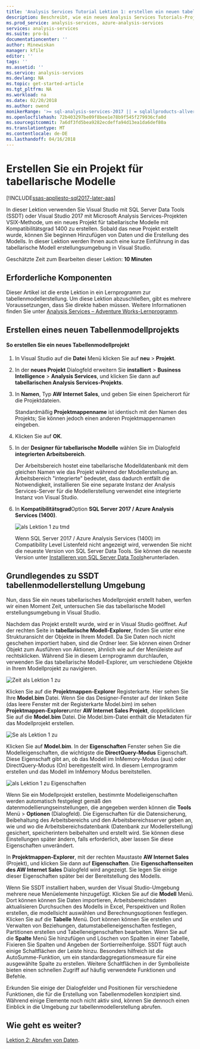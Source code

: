 ```yaml
---
title: 'Analysis Services Tutorial Lektion 1: erstellen ein neuen tabellenmodellprojekts | Microsoft Docs'
description: Beschreibt, wie ein neues Analysis Services Tutorials-Projekt zu erstellen.
ms.prod_service: analysis-services, azure-analysis-services
services: analysis-services
ms.suite: pro-bi
documentationcenter: ''
author: Minewiskan
manager: kfile
editor: ''
tags: ''
ms.assetid: ''
ms.service: analysis-services
ms.devlang: NA
ms.topic: get-started-article
ms.tgt_pltfrm: NA
ms.workload: na
ms.date: 02/20/2018
ms.author: owend
monikerRange: '>= sql-analysis-services-2017 || = sqlallproducts-allversions'
ms.openlocfilehash: 72b403297be09f8bee1e78b9f545f279936cfa0d
ms.sourcegitcommit: 7a6df3fd5bea9282ecdeffa94d13ea1da6def80a
ms.translationtype: MT
ms.contentlocale: de-DE
ms.lasthandoff: 04/16/2018
---
```

# <a name="create-a-tabular-model-project"></a>Erstellen Sie ein Projekt für tabellarische Modelle

[!INCLUDE[ssas-appliesto-sql2017-later-aas](../../includes/ssas-appliesto-sql2017-later-aas.md)]

In dieser Lektion verwenden Sie Visual Studio mit SQL Server Data Tools (SSDT) oder Visual Studio 2017 mit Microsoft Analysis Services-Projekten VSIX-Methode, um ein neues Projekt für tabellarische Modelle mit Kompatibilitätsgrad 1400 zu erstellen. Sobald das neue Projekt erstellt wurde, können Sie beginnen Hinzufügen von Daten und die Erstellung des Modells. In dieser Lektion werden Ihnen auch eine kurze Einführung in das tabellarische Modell erstellungsumgebung in Visual Studio.  
  
Geschätzte Zeit zum Bearbeiten dieser Lektion: **10 Minuten**  
  
## <a name="prerequisites"></a>Erforderliche Komponenten

Dieser Artikel ist die erste Lektion in ein Lernprogramm zur tabellenmodellerstellung. Um diese Lektion abzuschließen, gibt es mehrere Voraussetzungen, dass Sie direkte haben müssen. Weitere Informationen finden Sie unter [Analysis Services – Adventure Works-Lernprogramm](../tutorial-tabular-1400/as-adventure-works-tutorial.md).  
  
## <a name="create-a-new-tabular-model-project"></a>Erstellen eines neuen Tabellenmodellprojekts  
  
#### <a name="to-create-a-new-tabular-model-project"></a>So erstellen Sie ein neues Tabellenmodellprojekt  
  
1.  In Visual Studio auf die **Datei** Menü klicken Sie auf **neu** > **Projekt**.  
  
2.  In der **neues Projekt** Dialogfeld erweitern Sie **installiert** > **Business Intelligence** > **Analysis Services**, und klicken Sie dann auf **tabellarischen Analysis Services-Projekts**.  
  
3.  In **Namen**, Typ **AW Internet Sales**, und geben Sie einen Speicherort für die Projektdateien.  
  
    Standardmäßig **Projektmappenname** ist identisch mit den Namen des Projekts; Sie können jedoch einen anderen Projektmappennamen eingeben.  
  
4.  Klicken Sie auf **OK**.  
  
5.  In der **Designer für tabellarische Modelle** wählen Sie im Dialogfeld **integrierten Arbeitsbereich**.  
  
    Der Arbeitsbereich hostet eine tabellarische Modelldatenbank mit dem gleichen Namen wie das Projekt während der Modellerstellung an. Arbeitsbereich "integrierte" bedeutet, dass dadurch entfällt die Notwendigkeit, installieren Sie eine separate Instanz der Analysis Services-Server für die Modellerstellung verwendet eine integrierte Instanz von Visual Studio.
      
6.  In **Kompatibilitätsgrad**Option **SQL Server 2017 / Azure Analysis Services (1400)**.   
 
    ![als Lektion 1 zu tmd](../tutorial-tabular-1400/media/as-lesson1-tmd.png)
      
    Wenn SQL Server 2017 / Azure Analysis Services (1400) im Compatibility Level Listenfeld nicht angezeigt wird, verwenden Sie nicht die neueste Version von SQL Server Data Tools. Sie können die neueste Version unter [Installieren von SQL Server Data Tools](https://docs.microsoft.com/sql/ssdt/download-sql-server-data-tools-ssdt)herunterladen.  
      
  
## <a name="understanding-the-ssdt-tabular-model-authoring-environment"></a>Grundlegendes zu SSDT tabellenmodellerstellung Umgebung  

Nun, dass Sie ein neues tabellarisches Modellprojekt erstellt haben, werfen wir einen Moment Zeit, untersuchen Sie das tabellarische Modell erstellungsumgebung in Visual Studio.  
  
Nachdem das Projekt erstellt wurde, wird er in Visual Studio geöffnet. Auf der rechten Seite in **tabellarische Modell-Explorer**, finden Sie unter eine Strukturansicht der Objekte in Ihrem Modell. Da Sie Daten noch nicht geschehen importiert haben, sind die Ordner leer. Sie können einen Ordner Objekt zum Ausführen von Aktionen, ähnlich wie auf der Menüleiste auf rechtsklicken. Während Sie in diesem Lernprogramm durchlaufen, verwenden Sie das tabellarische Modell-Explorer, um verschiedene Objekte in Ihrem Modellprojekt zu navigieren.

![Zeit als Lektion 1 zu](../tutorial-tabular-1400/media/as-lesson1-tme.png)

Klicken Sie auf die **Projektmappen-Explorer** Registerkarte. Hier sehen Sie Ihre **Model.bim** Datei. Wenn Sie das Designer-Fenster auf der linken Seite (das leere Fenster mit der Registerkarte Model.bim) im sehen **Projektmappen-Explorer**unter **AW Internet Sales Projekt**, doppelklicken Sie auf die **Model.bim** Datei. Die Model.bim-Datei enthält die Metadaten für das Modellprojekt erstellen. 

![Se als Lektion 1 zu](../tutorial-tabular-1400/media/as-lesson1-se.png)
  
Klicken Sie auf **Model.bim**. In der **Eigenschaften** Fenster sehen Sie die Modelleigenschaften, die wichtigste die **DirectQuery-Modus** Eigenschaft. Diese Eigenschaft gibt an, ob das Modell im InMemory-Modus (aus) oder DirectQuery-Modus (On) bereitgestellt wird. In diesem Lernprogramm erstellen und das Modell im InMemory Modus bereitstellen.

![als Lektion 1 zu Eigenschaften](../tutorial-tabular-1400/media/as-lesson1-properties.png)
  
Wenn Sie ein Modellprojekt erstellen, bestimmte Modelleigenschaften werden automatisch festgelegt gemäß den datenmodellierungseinstellungen, die angegeben werden können die **Tools** Menü > **Optionen** (Dialogfeld). Die Eigenschaften für die Datensicherung, Beibehaltung des Arbeitsbereichs und den Arbeitsbereichsserver geben an, wie und wo die Arbeitsbereichsdatenbank (Datenbank zur Modellerstellung) gesichert, speicherintern beibehalten und erstellt wird. Sie können diese Einstellungen später ändern, falls erforderlich, aber lassen Sie diese Eigenschaften unverändert.  

In **Projektmappen-Explorer**, mit der rechten Maustaste **AW Internet Sales** (Projekt), und klicken Sie dann auf **Eigenschaften**. Die **Eigenschaftenseiten des AW Internet Sales** Dialogfeld wird angezeigt. Sie legen Sie einige dieser Eigenschaften später bei der Bereitstellung des Modells.  
  
Wenn Sie SSDT installiert haben, wurden der Visual Studio-Umgebung mehrere neue Menüelemente hinzugefügt. Klicken Sie auf die **Modell** Menü. Dort können können Sie Daten importieren, Arbeitsbereichsdaten aktualisieren Durchsuchen des Modells in Excel, Perspektiven und Rollen erstellen, die modellsicht auswählen und Berechnungsoptionen festlegen. Klicken Sie auf die **Tabelle** Menü. Dort können können Sie erstellen und Verwalten von Beziehungen, datumstabelleneigenschaften festlegen, Partitionen erstellen und Tabelleneigenschaften bearbeiten. Wenn Sie auf die **Spalte** Menü Sie hinzufügen und Löschen von Spalten in einer Tabelle, Fixieren Sie Spalten und Angeben der Sortierreihenfolge. SSDT fügt auch einige Schaltflächen der Leiste hinzu. Besonders hilfreich ist die AutoSumme-Funktion, um ein standardaggregationsmeasure für eine ausgewählte Spalte zu erstellen. Weitere Schaltflächen in der Symbolleiste bieten einen schnellen Zugriff auf häufig verwendete Funktionen und Befehle.  
  
Erkunden Sie einige der Dialogfelder und Positionen für verschiedene Funktionen, die für die Erstellung von Tabellenmodellen konzipiert sind. Während einige Elemente noch nicht aktiv sind, können Sie dennoch einen Einblick in die Umgebung zur tabellenmodellerstellung abrufen.  
  

## <a name="whats-next"></a>Wie geht es weiter?

[Lektion 2: Abrufen von Daten](../tutorial-tabular-1400/as-lesson-2-get-data.md).

  
  
  
